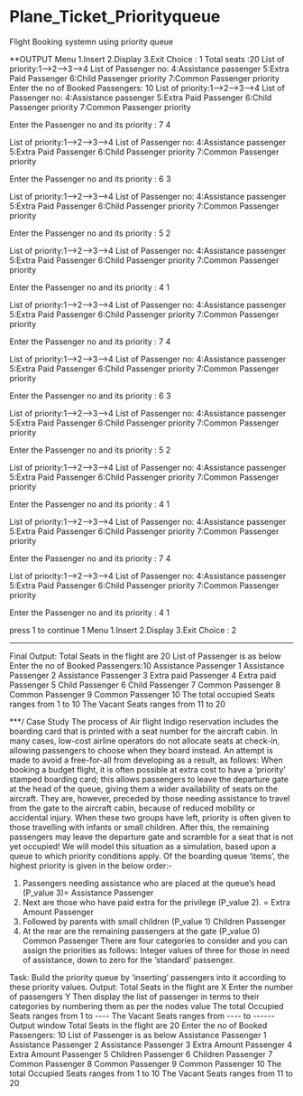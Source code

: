 # Plane_Ticket_Priorityqueue
Flight Booking systemn using priority queue

**OUTPUT
 Menu
1.Insert
2.Display
3.Exit
Choice : 1
Total seats :20 
List of priority:1-->2-->3-->4
List of Passenger no:
4:Assistance passenger
5:Extra Paid Passenger
6:Child Passenger priority
7:Common Passenger priority
Enter the no of Booked Passengers:
10
List of priority:1-->2-->3-->4
List of Passenger no:
4:Assistance passenger
5:Extra Paid Passenger
6:Child Passenger priority
7:Common Passenger priority

Enter the Passenger no and its priority : 7 4

List of priority:1-->2-->3-->4
List of Passenger no:
4:Assistance passenger
5:Extra Paid Passenger
6:Child Passenger priority
7:Common Passenger priority


Enter the Passenger no and its priority : 6 3

List of priority:1-->2-->3-->4
List of Passenger no:
4:Assistance passenger
5:Extra Paid Passenger
6:Child Passenger priority
7:Common Passenger priority

Enter the Passenger no and its priority : 5 2

List of priority:1-->2-->3-->4
List of Passenger no:
4:Assistance passenger
5:Extra Paid Passenger
6:Child Passenger priority
7:Common Passenger priority

Enter the Passenger no and its priority : 4 1

List of priority:1-->2-->3-->4
List of Passenger no:
4:Assistance passenger
5:Extra Paid Passenger
6:Child Passenger priority
7:Common Passenger priority

Enter the Passenger no and its priority : 7 4

List of priority:1-->2-->3-->4
List of Passenger no:
4:Assistance passenger
5:Extra Paid Passenger
6:Child Passenger priority
7:Common Passenger priority

Enter the Passenger no and its priority : 6 3

List of priority:1-->2-->3-->4
List of Passenger no:
4:Assistance passenger
5:Extra Paid Passenger
6:Child Passenger priority
7:Common Passenger priority

Enter the Passenger no and its priority : 5 2

List of priority:1-->2-->3-->4
List of Passenger no:
4:Assistance passenger
5:Extra Paid Passenger
6:Child Passenger priority
7:Common Passenger priority

Enter the Passenger no and its priority : 4 1

List of priority:1-->2-->3-->4
List of Passenger no:
4:Assistance passenger
5:Extra Paid Passenger
6:Child Passenger priority
7:Common Passenger priority

Enter the Passenger no and its priority : 7 4

List of priority:1-->2-->3-->4
List of Passenger no:
4:Assistance passenger
5:Extra Paid Passenger
6:Child Passenger priority
7:Common Passenger priority

Enter the Passenger no and its priority : 4 1

press 1 to continue
1
Menu
1.Insert
2.Display
3.Exit
Choice : 2
********************
Final Output:
Total Seats in the flight are 20
List of Passenger is as below
Enter the no of Booked Passengers:10
Assistance Passenger 1
 Assistance Passenger 2
 Assistance Passenger 3
 Extra paid Passenger 4
Extra paid Passenger 5
Child Passenger 6
Child Passenger 7
Common Passenger 8
Common Passenger 9
Common Passenger 10
The total occupied Seats ranges from 1 to 10
The Vacant Seats ranges from 11 to 20
 
 
 
***/
Case Study
The process of Air flight Indigo reservation includes the boarding card that is printed
with a seat number for the aircraft cabin. In many cases, low-cost airline operators do
not allocate seats at check-in, allowing passengers to choose when they board instead.
An attempt is made to avoid a free-for-all from developing as a result, as follows:
When booking a budget flight, it is often possible at extra cost to have a ‘priority’
stamped boarding card; this allows passengers to leave the departure gate at the head
of the queue, giving them a wider availability of seats on the aircraft. They are,
however, preceded by those needing assistance to travel from the gate to the aircraft
cabin, because of reduced mobility or accidental injury.
When these two groups have left, priority is often given to those travelling with
infants or small children. After this, the remaining passengers may leave the departure
gate and scramble for a seat that is not yet occupied!
We will model this situation as a simulation, based upon a queue to which priority
conditions apply. Of the boarding queue ‘items’, the highest priority is given in the
below order:-
1. Passengers needing assistance who are placed at the queue’s head (P_value 3)=
Assistance Passenger
2. Next are those who have paid extra for the privilege (P_value 2). = Extra Amount
Passenger
3. Followed by parents with small children (P_value 1) Children Passenger
4. At the rear are the remaining passengers at the gate (P_value 0) Common Passenger
There are four categories to consider and you can assign the priorities as follows:
Integer values of three for those in need of assistance, down to zero for the ‘standard’
passenger.

Task: Build the priority queue by ‘inserting’ passengers into it according to these
priority values.
Output: Total Seats in the flight are X
Enter the number of passengers Y
Then display the list of passenger in terms to their categories by numbering them
as per the nodes value
The total Occupied Seats ranges from 1 to ----
The Vacant Seats ranges from ---- to ------
Output window
Total Seats in the flight are 20
Enter the no of Booked Passengers: 10
List of Passenger is as below
Assistance Passenger 1
Assistance Passenger 2
Assistance Passenger 3
Extra Amount Passenger 4
Extra Amount Passenger 5
Children Passenger 6
Children Passenger 7
Common Passenger 8
Common Passenger 9
Common Passenger 10
The total Occupied Seats ranges from 1 to 10
The Vacant Seats ranges from 11 to 20



